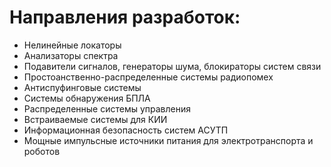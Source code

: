 # Направления разработок:
* Нелинейные локаторы
* Анализаторы спектра
* Подавители сигналов, генераторы шума, блокираторы систем связи
* Простоанственно-распределенные системы радиопомех
* Антиспуфинговые системы
* Системы обнаружения БПЛА
* Распределенные системы управления
* Встраиваемые системы для КИИ
* Информационная безопасность систем АСУТП
* Мощные импульсные источники питания для электротранспорта и роботов
